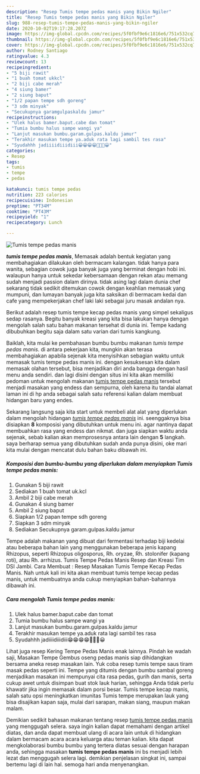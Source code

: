```yaml
---
description: "Resep Tumis tempe pedas manis yang Bikin Ngiler"
title: "Resep Tumis tempe pedas manis yang Bikin Ngiler"
slug: 988-resep-tumis-tempe-pedas-manis-yang-bikin-ngiler
date: 2020-10-02T19:17:28.207Z
image: https://img-global.cpcdn.com/recipes/5f0fbf9e6c1816e6/751x532cq70/tumis-tempe-pedas-manis-foto-resep-utama.jpg
thumbnail: https://img-global.cpcdn.com/recipes/5f0fbf9e6c1816e6/751x532cq70/tumis-tempe-pedas-manis-foto-resep-utama.jpg
cover: https://img-global.cpcdn.com/recipes/5f0fbf9e6c1816e6/751x532cq70/tumis-tempe-pedas-manis-foto-resep-utama.jpg
author: Rodney Santiago
ratingvalue: 4.3
reviewcount: 13
recipeingredient:
- "5 biji rawit"
- "1 buah tomat ukkcl"
- "2 biji cabe merah"
- "4 siung bamer"
- "2 siung baput"
- "1/2 papan tempe sdh goreng"
- "3 sdm minyak"
- "Secukupnya garamgulpaskaldu jamur"
recipeinstructions:
- "Ulek halus bamer.baput.cabe dan tomat"
- "Tumia bumbu halus sampe wangi ya"
- "Lanjut masukan bumbu.garam.gulpas.kaldu jamur"
- "Terakhir masukan tempe ya.aduk rata lagi sambil tes rasa"
- "Syudahhh jadiiiidiiidiii😁😁😁😁🤤🤤🤤😀"
categories:
- Resep
tags:
- tumis
- tempe
- pedas

katakunci: tumis tempe pedas 
nutrition: 223 calories
recipecuisine: Indonesian
preptime: "PT34M"
cooktime: "PT43M"
recipeyield: "1"
recipecategory: Lunch

---
```



![Tumis tempe pedas manis](https://img-global.cpcdn.com/recipes/5f0fbf9e6c1816e6/751x532cq70/tumis-tempe-pedas-manis-foto-resep-utama.jpg)

<b><i>tumis tempe pedas manis</i></b>, Memasak adalah bentuk kegiatan yang membahagiakan dilakukan oleh bermacam kalangan. tidak hanya para wanita, sebagian cowok juga banyak juga yang berminat dengan hobi ini. walaupun hanya untuk sekedar kebersamaan dengan rekan atau memang sudah menjadi passion dalam dirinya. tidak asing lagi dalam dunia chef sekarang tidak sedikit ditemukan cowok dengan keahlian memasak yang mumpuni, dan lumayan banyak juga kita saksikan di bermacam kedai dan cafe yang mempekerjakan chef laki laki sebagai juru masak andalan nya.

Berikut adalah resep tumis tempe kecap pedas manis yang simpel sekaligus sedap rasanya. Begitu banyak kreasi yang kita bisa lakukan hanya dengan mengolah salah satu bahan makanan tersehat di dunia ini. Tempe kadang dibubuhkan begitu saja dalam satu varian dari tumis kangkung.

Baiklah, kita mulai ke pembahasan bumbu bumbu makanan <i>tumis tempe pedas manis</i>. di antara pekerjaan kita, mungkin akan terasa membahagiakan apabila sejenak kita menyisihkan sebagian waktu untuk memasak tumis tempe pedas manis ini. dengan kesuksesan kita dalam memasak olahan tersebut, bisa menjadikan diri anda bangga dengan hasil menu anda sendiri. dan lagi disini dengan situs ini kita akan memiliki pedoman untuk mengolah makanan <u>tumis tempe pedas manis</u> tersebut menjadi masakan yang endess dan sempurna, oleh karena itu tandai alamat laman ini di hp anda sebagai salah satu referensi kalian dalam membuat hidangan baru yang endes.


Sekarang langsung saja kita start untuk membeli alat alat yang diperlukan dalam mengolah hidangan <u><i>tumis tempe pedas manis</i></u> ini. seenggaknya bisa disiapkan <b>8</b> komposisi yang dibutuhkan untuk menu ini. agar nantinya dapat membuahkan rasa yang endess dan nikmat. dan juga siapkan waktu anda sejenak, sebab kalian akan memprosesnya antara lain dengan <b>5</b> langkah. saya berharap semua yang dibutuhkan sudah anda punya disini, oke mari kita mulai dengan mencatat dulu bahan baku dibawah ini.

<!--inarticleads1-->

##### Komposisi dan bumbu-bumbu yang diperlukan dalam menyiapkan Tumis tempe pedas manis:

1. Gunakan 5 biji rawit
1. Sediakan 1 buah tomat uk.kcl
1. Ambil 2 biji cabe merah
1. Gunakan 4 siung bamer
1. Ambil 2 siung baput
1. Siapkan 1/2 papan tempe sdh goreng
1. Siapkan 3 sdm minyak
1. Sediakan Secukupnya garam.gulpas.kaldu jamur


Tempe adalah makanan yang dibuat dari fermentasi terhadap biji kedelai atau beberapa bahan lain yang menggunakan beberapa jenis kapang Rhizopus, seperti Rhizopus oligosporus, Rh. oryzae, Rh. stolonifer (kapang roti), atau Rh. arrhizus. Tumis Tempe Pedas Manis Resep dan Kreasi Tim DSI Jambi. Cara Membuat : Resep Masakan Tumis Tempe Kecap Pedas Manis. Nah untuk kali ini kita akan membuat tumis tempe kecap pedas manis, untuk membuatnya anda cukup menyiapkan bahan-bahannya dibawah ini. 

<!--inarticleads2-->

##### Cara mengolah Tumis tempe pedas manis:

1. Ulek halus bamer.baput.cabe dan tomat
1. Tumia bumbu halus sampe wangi ya
1. Lanjut masukan bumbu.garam.gulpas.kaldu jamur
1. Terakhir masukan tempe ya.aduk rata lagi sambil tes rasa
1. Syudahhh jadiiiidiiidiii😁😁😁😁🤤🤤🤤😀


Lihat juga resep Kering Tempe Pedas Manis enak lainnya. Pindah ke wadah saji, Masakan Tempe Gembus oseng pedas manis siap dihidangkan bersama aneka resep masakan lain. Yuk coba resep tumis tempe saus tiram masak pedas seperti ini. Tempe yang ditumis dengan bumbu sambal goreng menjadikan masakan ini mempunyai cita rasa pedas, gurih dan manis, serta cukup awet untuk disimpan buat stok lauk harian, sehingga Anda tidak perlu khawatir jika ingin memasak dalam porsi besar. Tumis tempe kecap manis, salah satu opsi meningkatkan imunitas Tumis tempe merupakan lauk yang bisa disajikan kapan saja, mulai dari sarapan, makan siang, maupun makan malam. 

Demikian sedikit bahasan makanan tentang resep <u>tumis tempe pedas manis</u> yang menggugah selera. saya ingin kalian dapat memahami dengan artikel diatas, dan anda dapat membuat ulang di acara lain untuk di hidangkan dalam bermacam acara acara keluarga atau teman kalian. kita dapat mengkolaborasi bumbu bumbu yang tertera diatas sesuai dengan harapan anda, sehingga masakan <b>tumis tempe pedas manis</b> ini bs menjadi lebih lezat dan menggugah selera lagi. demikian penjelasan singkat ini, sampai bertemu lagi di lain hal. semoga hari anda menyenangkan.
